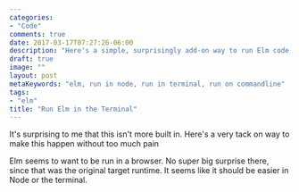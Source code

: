 ```yaml
---
categories:
- "Code"
comments: true
date: 2017-03-17T07:27:26-06:00
description: "Here's a simple, surprisingly add-on way to run Elm code in the terminal."
draft: true
image: ""
layout: post
metaKeywords: "elm, run in node, run in terminal, run on commandline"
tags:
- "elm"
title: "Run Elm in the Terminal"
---
```


It's surprising to me that this isn't more built in.  Here's a very tack on way to make this happen without too much pain

<!--more-->

Elm seems to want to be run in a browser.  No super big surprise there, since that was the original target runtime.  It seems like it should be easier in Node or the terminal.


